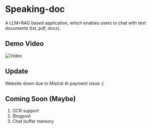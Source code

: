 # Speaking-doc
A LLM+RAG based application, which enables users to chat with text documents (txt, pdf, docx).

## Demo Video 
![Video](https://github.com/Avenger-py/Speaking-doc/blob/main/assets/streamlit-app-2024-03-25-22-03-22.gif)
## Update
Website down due to Mistral AI payment issue :(

## Coming Soon (Maybe) ##
1. OCR support
2. Blogpost
3. Chat buffer memory
